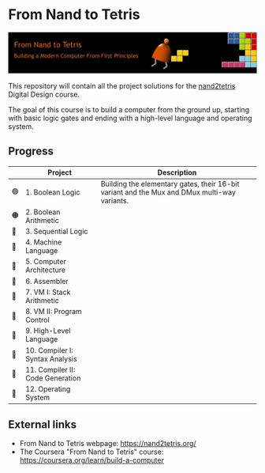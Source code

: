 # From Nand to Tetris

<!-- markdownlint-disable MD033 -->
<p><img src="assets/header.png"></p>

This repository will contain all the project solutions for the
[nand2tetris](https://www.nand2tetris.org/) Digital Design course.

The goal of this course is to build a computer from the ground up, starting with
basic logic gates and ending with a high-level language and operating
system.

## Progress

|  | Project                          | Description                                                                                  |
| ---- | -------------------------------- | -------------------------------------------------------------------------------------------- |
| 🟢  | 1. Boolean Logic                 | Building the elementary gates, their 16-bit variant and the Mux and DMux multi-way variants. |
| 🟠  | 2. Boolean Arithmetic            |                                                                                              |
| 🔴  | 3. Sequential Logic              |                                                                                              |
| 🔴  | 4. Machine Language              |                                                                                              |
| 🔴  | 5. Computer Architecture         |                                                                                              |
| 🔴  | 6. Assembler                     |                                                                                              |
| 🔴  | 7. VM I: Stack Arithmetic        |                                                                                              |
| 🔴  | 8. VM II: Program Control        |                                                                                              |
| 🔴  | 9. High-Level Language           |                                                                                              |
| 🔴  | 10. Compiler I: Syntax Analysis  |                                                                                              |
| 🔴  | 11. Compiler II: Code Generation |                                                                                              |
| 🔴  | 12. Operating System             |                                                                                              |

## External links

- From Nand to Tetris webpage: <https://nand2tetris.org/>
- The Coursera "From Nand to Tetris" course: <https://coursera.org/learn/build-a-computer>
